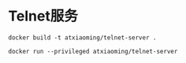 # Telnet服务 

```
docker build -t atxiaoming/telnet-server .  

docker run --privileged atxiaoming/telnet-server
```


